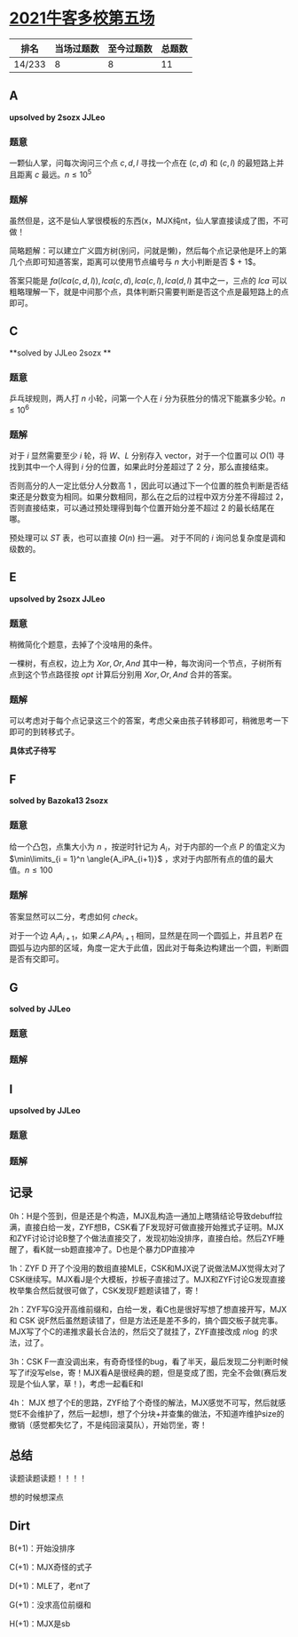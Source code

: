 # [2021牛客多校第五场](https://ac.nowcoder.com/acm/contest/11256)

| 排名   | 当场过题数 | 至今过题数 | 总题数 |
| ------ | ---------- | ---------- | ------ |
| 14/233 | 8          | 8          | 11     |

## **A**

**upsolved by 2sozx JJLeo**

### 题意

一颗仙人掌，问每次询问三个点 $c, d, l$ 寻找一个点在 $(c, d)$ 和 $(c, l)$ 的最短路上并且距离 $c$ 最远。$n \le 10^5$

### 题解

虽然但是，这不是仙人掌很模板的东西(x，MJX纯nt，仙人掌直接读成了图，不可做！

简略题解：可以建立广义圆方树(别问，问就是懒)，然后每个点记录他是环上的第几个点即可知道答案，距离可以使用节点编号与 $n$ 大小判断是否 $ + 1$。

答案只能是 $fa(lca(c, d, l)), lca(c, d), lca(c, l), lca(d, l)$ 其中之一，三点的 $lca$ 可以粗略理解一下，就是中间那个点，具体判断只需要判断是否这个点是最短路上的点即可。 

## **C**

**solved by JJLeo 2sozx **

### 题意

乒乓球规则，两人打 $n$ 小轮，问第一个人在 $i$ 分为获胜分的情况下能赢多少轮。$n \le 10^6$

### 题解

对于 $i$ 显然需要至少 $i$ 轮，将 $W、L$ 分别存入 vector，对于一个位置可以 $O(1)$ 寻找到其中一个人得到 $i$ 分的位置，如果此时分差超过了 $2$ 分，那么直接结束。

否则高分的人一定比低分人分数高 $1$ ，因此可以通过下一个位置的胜负判断是否结束还是分数变为相同。如果分数相同，那么在之后的过程中双方分差不得超过 $2$，否则直接结束，可以通过预处理得到每个位置开始分差不超过 $2$ 的最长结尾在哪。

预处理可以 $ST$ 表，也可以直接 $O(n)$ 扫一遍。  对于不同的 $i$ 询问总复杂度是调和级数的。

## **E**

**upsolved by 2sozx JJLeo**

### 题意

稍微简化个题意，去掉了个没啥用的条件。

一棵树，有点权，边上为 $Xor, Or, And$ 其中一种，每次询问一个节点，子树所有点到这个节点路径按 $opt$ 计算后分别用 $Xor, Or, And$ 合并的答案。

### 题解

可以考虑对于每个点记录这三个的答案，考虑父亲由孩子转移即可，稍微思考一下即可的到转移式子。

**具体式子待写**

## **F**

**solved by Bazoka13 2sozx**

### 题意

给一个凸包，点集大小为 $n$ ，按逆时针记为 $A_i$，对于内部的一个点 $P$ 的值定义为 $\min\limits_{i = 1}^n \angle{A_iPA_{i+1}}$ ，求对于内部所有点的值的最大值。$n\le100$

### 题解

答案显然可以二分，考虑如何 $check$。

对于一个边 $A_iA_{i+1}$，如果$\angle{A_iPA_{i+1}}$ 相同，显然是在同一个圆弧上，并且若$P$ 在圆弧与边内部的区域，角度一定大于此值，因此对于每条边构建出一个圆，判断圆是否有交即可。

 

## **G**

**solved by JJLeo**

### 题意



### 题解



## **I**

**upsolved by JJLeo**

### 题意



### 题解



## **记录**

0h：H是个签到，但是还是个构造，MJX乱构造一通加上瞎猜结论导致debuff拉满，直接白给一发，ZYF想B，CSK看了F发现好可做直接开始推式子证明。MJX和ZYF讨论讨论B整了个做法直接交了，发现初始没排序，直接白给。然后ZYF睡醒了，看K就一sb题直接冲了。D也是个暴力DP直接冲

1h：ZYF D 开了个没用的数组直接MLE，CSK和MJX说了说做法MJX觉得太对了CSK继续写。MJX看J是个大模板，抄板子直接过了。MJX和ZYF讨论G发现直接枚举集合然后就很可做了，CSK发现F题题读错了，寄！

2h：ZYF写G没开高维前缀和，白给一发，看C也是很好写想了想直接开写，MJX 和 CSK 说F然后虽然题读错了，但是方法还是差不多的，搞个圆交板子就完事。MJX写了个C的递推求最长合法的，然后交了就挂了，ZYF直接改成 $n\log$ 的求法，过了。

3h：CSK F一直没调出来，有奇奇怪怪的bug，看了半天，最后发现二分判断时候写了if没写else，寄！MJX看A是很经典的题，但是变成了图，完全不会做(赛后发现是个仙人掌，草！)，考虑一起看E和I

4h：  MJX 想了个E的思路，ZYF给了个奇怪的解法，MJX感觉不可写，然后就感觉E不会维护了，然后一起想I，想了个分块+并查集的做法，不知道咋维护size的撤销（感觉都失忆了，不是纯回滚莫队），开始罚坐，寄！

## **总结**

读题读题读题！！！！

想的时候想深点

## **Dirt**

B(+1)：开始没排序

C(+1)：MJX奇怪的式子

D(+1)：MLE了，老nt了

G(+1)：没求高位前缀和

H(+1)：MJX是sb

